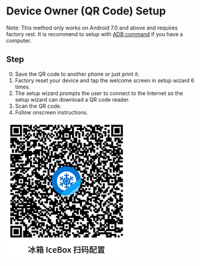
# Device Owner (QR Code) Setup

Note: This method only works on Android 7.0 and above and requires factory rest. It is recommend to setup with [ADB command](https://github.com/heruoxin/Ice-Box-Docs/blob/master/Device%20Owner%20(Non%20Root)%20Setup.md) if you have a computer.

## Step

0. Save the QR code to another phone or just print it.
1. Factory reset your device and tap the welcome screen in setup wizard 6 times.
2. The setup wizard prompts the user to connect to the Internet so the setup wizard can download a QR code reader.
3. Scan the QR code.
4. Follow onscreen instructions.


<img src="/icebox_dpm_qr.png?raw=true" width="320">
